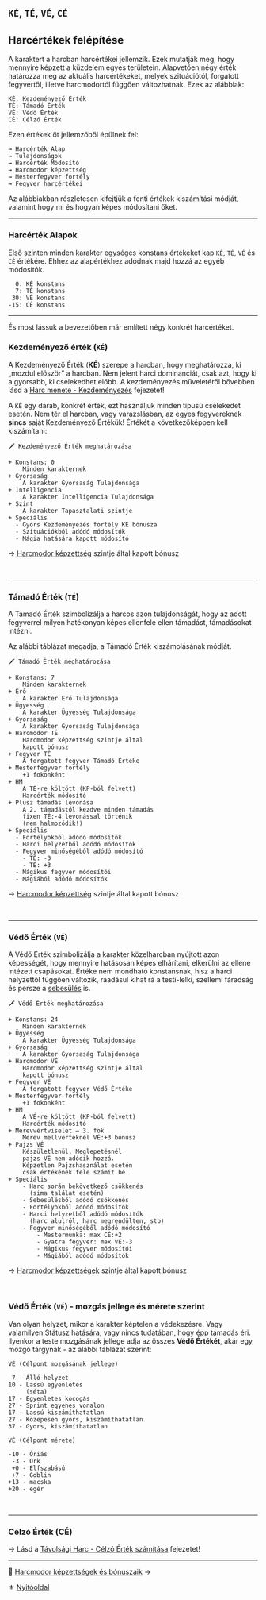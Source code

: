 ## `KÉ`, `TÉ`, `VÉ`, `CÉ`

## Harcértékek felépítése

A karaktert a harcban harcértékei jellemzik. Ezek mutatják meg, hogy mennyire képzett a küzdelem egyes területein. Alapvetően négy érték határozza meg az aktuális harcértékeket, melyek szituációtól, forgatott fegyvertől, illetve harcmodortól függően változhatnak. Ezek az alábbiak:


```
KÉ: Kezdeményező Érték
TÉ: Támadó Érték
VÉ: Védő Érték
CÉ: Célzó Érték
```

Ezen értékek öt jellemzőből épülnek fel:

```
→ Harcérték Alap
→ Tulajdonságok
→ Harcérték Módosító
→ Harcmodor képzettség
→ Mesterfegyver fortély
→ Fegyver harcértékei
```

Az alábbiakban részletesen kifejtjük a fenti értékek kiszámítási módját, valamint hogy mi és hogyan képes módosítani őket.

---
### Harcérték Alapok

Első szinten minden karakter egységes konstans értékeket kap `KÉ`, `TÉ`, `VÉ` és `CÉ` értékére. Ehhez az alapértékhez adódnak majd hozzá az egyéb módosítók.

```
  0: KÉ konstans
  7: TÉ konstans
 30: VÉ konstans
-15: CÉ konstans
```

---
És most lássuk a bevezetőben már említett négy konkrét harcértéket.

### Kezdeményező érték (`KÉ`)

A Kezdeményező Érték (**KÉ**) szerepe a harcban, hogy meghatározza, ki „mozdul először” a harcban. Nem jelent harci dominanciát, csak azt, hogy ki a gyorsabb, ki cselekedhet előbb. A kezdeményezés műveletéről bővebben lásd a [Harc menete - Kezdeményezés](064_02_01_kezdemenyezes.md) fejezetet!

A `KÉ` egy darab, konkrét érték, ezt használjuk minden típusú cselekedet esetén. Nem tér el harcban, vagy varázslásban, az egyes fegyvereknek **sincs** saját Kezdeményező Értékük! Értékét a következőképpen kell kiszámítani:

```
🗡️ Kezdeményező Érték meghatározása

+ Konstans: 0
    Minden karakternek
+ Gyorsaság
    A karakter Gyorsaság Tulajdonsága
+ Intelligencia
    A karakter Intelligencia Tulajdonsága
+ Szint
    A karakter Tapasztalati szintje
+ Speciális
  - Gyors Kezdeményezés fortély KÉ bónusza
  - Szituációkból adódó módosítók
  - Mágia hatására kapott módosító
```

→ [Harcmodor képzettség](062_02_harcmodor_kepzettsegek_es_bonuszaik.md) szintje által kapott bónusz

<br />

---
### Támadó Érték (`TÉ`)

A Támadó Érték szimbolizálja a harcos azon tulajdonságát, hogy az adott fegyverrel milyen hatékonyan képes ellenfele ellen támadást, támadásokat intézni.

Az alábbi táblázat megadja, a Támadó Érték kiszámolásának módját.

```
🗡️ Támadó Érték meghatározása

+ Konstans: 7
    Minden karakternek
+ Erő
    A karakter Erő Tulajdonsága
+ Ügyesség
    A karakter Ügyesség Tulajdonsága
+ Gyorsaság
    A karakter Gyorsaság Tulajdonsága
+ Harcmodor TÉ  
    Harcmodor képzettség szintje által
    kapott bónusz
+ Fegyver TÉ
    A forgatott fegyver Támadó Értéke
+ Mesterfegyver fortély
    +1 fokonként
+ HM
    A TÉ-re költött (KP-ból felvett)
    Harcérték módosító
+ Plusz támadás levonása
    A 2. támadástól kezdve minden támadás
    fixen TÉ:-4 levonással történik
    (nem halmozódik!)
+ Speciális
  - Fortélyokból adódó módosítók
  - Harci helyzetből adódó módosítók
  - Fegyver minőségéből adódó módosító
    - TÉ: -3
    - TÉ: +3
  - Mágikus fegyver módosítói  
  - Mágiából adódó módosítók
```

→ [Harcmodor képzettség](062_02_harcmodor_kepzettsegek_es_bonuszaik.md) szintje által kapott bónusz

<br />

---
### Védő Érték (`VÉ`)

A Védő Érték szimbolizálja a karakter közelharcban nyújtott azon képességét, hogy mennyire hatásosan képes elhárítani, elkerülni az ellene intézett csapásokat. Értéke nem mondható konstansnak, hisz a harci helyzettől függően változik, ráadásul kihat rá a testi-lelki, szellemi fáradság és persze a [sebesülés](061_03_sebesules.md) is.

```
🗡️ Védő Érték meghatározása

+ Konstans: 24
    Minden karakternek
+ Ügyesség
    A karakter Ügyesség Tulajdonsága
+ Gyorsaság
    A karakter Gyorsaság Tulajdonsága
+ Harcmodor VÉ
    Harcmodor képzettség szintje által
    kapott bónusz
+ Fegyver VÉ
    A forgatott fegyver Védő Értéke
+ Mesterfegyver fortély
    +1 fokonként
+ HM
    A VÉ-re költött (KP-ból felvett)
    Harcérték módosító
+ Merevvértviselet – 3. fok
    Merev mellvérteknél VÉ:+3 bónusz
+ Pajzs VÉ
    Készületlenül, Meglepetésnél
    pajzs VÉ nem adódik hozzá.
    Képzetlen Pajzshasználat esetén
    csak értékének fele számít be.
+ Speciális
    - Harc során bekövetkező csökkenés
      (sima találat esetén)
    - Sebesülésből adódó csökkenés
    - Fortélyokból adódó módosítók
    - Harci helyzetből adódó módosítók
      (harc alulról, harc megrendülten, stb)
    - Fegyver minőségéből adódó módosító
        - Mestermunka: max CÉ:+2
        - Gyatra fegyver: max VÉ:-3
        - Mágikus fegyver módosítói
        - Mágiából adódó módosítók
```

→ [Harcmodor képzettségek](062_02_harcmodor_kepzettsegek_es_bonuszaik.md) szintje által kapott bónusz

<br />

### Védő Érték (`VÉ`) - mozgás jellege és mérete szerint

Van olyan helyzet, mikor a karakter képtelen a védekezésre. Vagy valamilyen [Státusz](082_statuszok.md) hatására, vagy nincs tudatában, hogy épp támadás éri. Ilyenkor a teste mozgásának jellege adja az összes **Védő Értékét**, akár egy mozgó tárgynak - az alábbi táblázat szerint:

```
VÉ (Célpont mozgásának jellege)

 7 - Álló helyzet
10 - Lassú egyenletes
     (séta)
17 - Egyenletes kocogás
27 - Sprint egyenes vonalon
17 - Lassú kiszámíthatatlan
27 - Közepesen gyors, kiszámíthatatlan
37 - Gyors, kiszámíthatatlan
```

```
VÉ (Célpont mérete)

-10 - Óriás
 -3 - Ork
 +0 - Elfszabású
 +7 - Goblin
+13 - macska
+20 - egér
```

<br />

---
### Célzó Érték (CÉ)

→ Lásd a [Távolsági Harc - Célzó Érték számítása](071_tavharc_ce.md) fejezetet!

---

🔗 [Harcmodor képzettségek és bónuszaik](062_02_harcmodor_kepzettsegek_es_bonuszaik.md) →

⚜️ [Nyitóoldal](start.md#6-harcrendszer-%EF%B8%8F)

